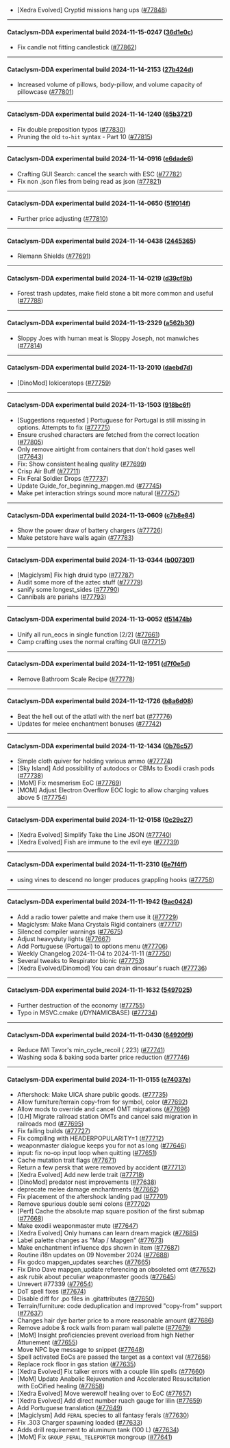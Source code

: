* [Xedra Evolved] Cryptid missions hang ups ([#77848](https://github.com/CleverRaven/Cataclysm-DDA/pull/77848))

---

#### Cataclysm-DDA experimental build 2024-11-15-0247 ([36d1e0c](https://github.com/CleverRaven/Cataclysm-DDA/releases/tag/cdda-experimental-2024-11-15-0247))

* Fix candle not fitting candlestick ([#77862](https://github.com/CleverRaven/Cataclysm-DDA/pull/77862))

---

#### Cataclysm-DDA experimental build 2024-11-14-2153 ([27b424d](https://github.com/CleverRaven/Cataclysm-DDA/releases/tag/cdda-experimental-2024-11-14-2153))

* Increased volume of pillows, body-pillow, and volume capacity of pillowcase ([#77801](https://github.com/CleverRaven/Cataclysm-DDA/pull/77801))

---

#### Cataclysm-DDA experimental build 2024-11-14-1240 ([65b3721](https://github.com/CleverRaven/Cataclysm-DDA/releases/tag/cdda-experimental-2024-11-14-1240))

* Fix double preposition typos ([#77830](https://github.com/CleverRaven/Cataclysm-DDA/pull/77830))
* Pruning the old ``to-hit`` syntax - Part 10 ([#77815](https://github.com/CleverRaven/Cataclysm-DDA/pull/77815))

---

#### Cataclysm-DDA experimental build 2024-11-14-0916 ([e6dade6](https://github.com/CleverRaven/Cataclysm-DDA/releases/tag/cdda-experimental-2024-11-14-0916))

* Crafting GUI Search: cancel the search with ESC ([#77782](https://github.com/CleverRaven/Cataclysm-DDA/pull/77782))
* Fix non .json files from being read as json ([#77821](https://github.com/CleverRaven/Cataclysm-DDA/pull/77821))

---

#### Cataclysm-DDA experimental build 2024-11-14-0650 ([51f014f](https://github.com/CleverRaven/Cataclysm-DDA/releases/tag/cdda-experimental-2024-11-14-0650))

* Further price adjusting ([#77810](https://github.com/CleverRaven/Cataclysm-DDA/pull/77810))

---

#### Cataclysm-DDA experimental build 2024-11-14-0438 ([2445365](https://github.com/CleverRaven/Cataclysm-DDA/releases/tag/cdda-experimental-2024-11-14-0438))

* Riemann Shields ([#77691](https://github.com/CleverRaven/Cataclysm-DDA/pull/77691))

---

#### Cataclysm-DDA experimental build 2024-11-14-0219 ([d39cf9b](https://github.com/CleverRaven/Cataclysm-DDA/releases/tag/cdda-experimental-2024-11-14-0219))

* Forest trash updates, make field stone a bit more common and useful ([#77788](https://github.com/CleverRaven/Cataclysm-DDA/pull/77788))

---

#### Cataclysm-DDA experimental build 2024-11-13-2329 ([a562b30](https://github.com/CleverRaven/Cataclysm-DDA/releases/tag/cdda-experimental-2024-11-13-2329))

* Sloppy Joes with human meat is Sloppy Joseph, not manwiches ([#77814](https://github.com/CleverRaven/Cataclysm-DDA/pull/77814))

---

#### Cataclysm-DDA experimental build 2024-11-13-2010 ([daebd7d](https://github.com/CleverRaven/Cataclysm-DDA/releases/tag/cdda-experimental-2024-11-13-2010))

* [DinoMod] lokiceratops ([#77759](https://github.com/CleverRaven/Cataclysm-DDA/pull/77759))

---

#### Cataclysm-DDA experimental build 2024-11-13-1503 ([918bc6f](https://github.com/CleverRaven/Cataclysm-DDA/releases/tag/cdda-experimental-2024-11-13-1503))

* [Suggestions requested ] Portuguese for Portugal is still missing in options.  Attempts to fix   ([#77775](https://github.com/CleverRaven/Cataclysm-DDA/pull/77775))
* Ensure crushed characters are fetched from the correct location ([#77805](https://github.com/CleverRaven/Cataclysm-DDA/pull/77805))
* Only remove airtight from containers that don't hold gases well ([#77643](https://github.com/CleverRaven/Cataclysm-DDA/pull/77643))
* Fix: Show consistent healing quality ([#77699](https://github.com/CleverRaven/Cataclysm-DDA/pull/77699))
* Crisp Air Buff ([#77711](https://github.com/CleverRaven/Cataclysm-DDA/pull/77711))
* Fix Feral Soldier Drops ([#77737](https://github.com/CleverRaven/Cataclysm-DDA/pull/77737))
* Update Guide_for_beginning_mapgen.md ([#77745](https://github.com/CleverRaven/Cataclysm-DDA/pull/77745))
* Make pet interaction strings sound more natural ([#77757](https://github.com/CleverRaven/Cataclysm-DDA/pull/77757))

---

#### Cataclysm-DDA experimental build 2024-11-13-0609 ([c7b8e84](https://github.com/CleverRaven/Cataclysm-DDA/releases/tag/cdda-experimental-2024-11-13-0609))

* Show the power draw of battery chargers ([#77726](https://github.com/CleverRaven/Cataclysm-DDA/pull/77726))
* Make petstore have walls again ([#77783](https://github.com/CleverRaven/Cataclysm-DDA/pull/77783))

---

#### Cataclysm-DDA experimental build 2024-11-13-0344 ([b007301](https://github.com/CleverRaven/Cataclysm-DDA/releases/tag/cdda-experimental-2024-11-13-0344))

* [Magiclysm] Fix high druid typo ([#77787](https://github.com/CleverRaven/Cataclysm-DDA/pull/77787))
* Audit some more of the aztec stuff ([#77779](https://github.com/CleverRaven/Cataclysm-DDA/pull/77779))
* sanify some longest_sides ([#77790](https://github.com/CleverRaven/Cataclysm-DDA/pull/77790))
* Cannibals are pariahs ([#77793](https://github.com/CleverRaven/Cataclysm-DDA/pull/77793))

---

#### Cataclysm-DDA experimental build 2024-11-13-0052 ([f51474b](https://github.com/CleverRaven/Cataclysm-DDA/releases/tag/cdda-experimental-2024-11-13-0052))

* Unify all run_eocs in single function [2/2] ([#77661](https://github.com/CleverRaven/Cataclysm-DDA/pull/77661))
* Camp crafting uses the normal crafting GUI ([#77715](https://github.com/CleverRaven/Cataclysm-DDA/pull/77715))

---

#### Cataclysm-DDA experimental build 2024-11-12-1951 ([d7f0e5d](https://github.com/CleverRaven/Cataclysm-DDA/releases/tag/cdda-experimental-2024-11-12-1951))

* Remove Bathroom Scale Recipe ([#77778](https://github.com/CleverRaven/Cataclysm-DDA/pull/77778))

---

#### Cataclysm-DDA experimental build 2024-11-12-1726 ([b8a6d08](https://github.com/CleverRaven/Cataclysm-DDA/releases/tag/cdda-experimental-2024-11-12-1726))

* Beat the hell out of the atlatl with the nerf bat ([#77776](https://github.com/CleverRaven/Cataclysm-DDA/pull/77776))
* Updates for melee enchantment bonuses ([#77742](https://github.com/CleverRaven/Cataclysm-DDA/pull/77742))

---

#### Cataclysm-DDA experimental build 2024-11-12-1434 ([0b76c57](https://github.com/CleverRaven/Cataclysm-DDA/releases/tag/cdda-experimental-2024-11-12-1434))

* Simple cloth quiver for holding various ammo ([#77774](https://github.com/CleverRaven/Cataclysm-DDA/pull/77774))
* [Sky Island] Add possibility of autodocs or CBMs to Exodii crash pods ([#77738](https://github.com/CleverRaven/Cataclysm-DDA/pull/77738))
* [MoM] Fix mesmerism EoC ([#77769](https://github.com/CleverRaven/Cataclysm-DDA/pull/77769))
* [MOM] Adjust Electron Overflow EOC logic to allow charging values above 5 ([#77754](https://github.com/CleverRaven/Cataclysm-DDA/pull/77754))

---

#### Cataclysm-DDA experimental build 2024-11-12-0158 ([0c29c27](https://github.com/CleverRaven/Cataclysm-DDA/releases/tag/cdda-experimental-2024-11-12-0158))

* [Xedra Evolved] Simplify Take the Line JSON ([#77740](https://github.com/CleverRaven/Cataclysm-DDA/pull/77740))
* [Xedra Evolved] Fish are immune to the evil eye ([#77739](https://github.com/CleverRaven/Cataclysm-DDA/pull/77739))

---

#### Cataclysm-DDA experimental build 2024-11-11-2310 ([6e7f4ff](https://github.com/CleverRaven/Cataclysm-DDA/releases/tag/cdda-experimental-2024-11-11-2310))

* using vines to descend no longer produces grappling hooks ([#77758](https://github.com/CleverRaven/Cataclysm-DDA/pull/77758))

---

#### Cataclysm-DDA experimental build 2024-11-11-1942 ([9ac0424](https://github.com/CleverRaven/Cataclysm-DDA/releases/tag/cdda-experimental-2024-11-11-1942))

* Add a radio tower palette and make them use it ([#77729](https://github.com/CleverRaven/Cataclysm-DDA/pull/77729))
* Magiclysm: Make Mana Crystals Rigid containers ([#77717](https://github.com/CleverRaven/Cataclysm-DDA/pull/77717))
* Silenced compiler warnings ([#77675](https://github.com/CleverRaven/Cataclysm-DDA/pull/77675))
* Adjust heavyduty lights ([#77667](https://github.com/CleverRaven/Cataclysm-DDA/pull/77667))
* Add Portuguese (Portugal) to options menu ([#77706](https://github.com/CleverRaven/Cataclysm-DDA/pull/77706))
* Weekly Changelog 2024-11-04 to 2024-11-11 ([#77750](https://github.com/CleverRaven/Cataclysm-DDA/pull/77750))
* Several tweaks to Respirator bionic ([#77753](https://github.com/CleverRaven/Cataclysm-DDA/pull/77753))
* [Xedra Evolved/Dinomod] You can drain dinosaur's ruach ([#77736](https://github.com/CleverRaven/Cataclysm-DDA/pull/77736))

---

#### Cataclysm-DDA experimental build 2024-11-11-1632 ([5497025](https://github.com/CleverRaven/Cataclysm-DDA/releases/tag/cdda-experimental-2024-11-11-1632))

* Further destruction of the economy ([#77755](https://github.com/CleverRaven/Cataclysm-DDA/pull/77755))
* Typo in MSVC.cmake (/DYNAMICBASE) ([#77734](https://github.com/CleverRaven/Cataclysm-DDA/pull/77734))

---

#### Cataclysm-DDA experimental build 2024-11-11-0430 ([64920f9](https://github.com/CleverRaven/Cataclysm-DDA/releases/tag/cdda-experimental-2024-11-11-0430))

* Reduce IWI Tavor's min_cycle_recoil (.223) ([#77741](https://github.com/CleverRaven/Cataclysm-DDA/pull/77741))
* Washing soda & baking soda barter price reduction ([#77746](https://github.com/CleverRaven/Cataclysm-DDA/pull/77746))

---

#### Cataclysm-DDA experimental build 2024-11-11-0155 ([e74037e](https://github.com/CleverRaven/Cataclysm-DDA/releases/tag/cdda-experimental-2024-11-11-0155))

* Aftershock: Make UICA share public goods. ([#77735](https://github.com/CleverRaven/Cataclysm-DDA/pull/77735))
* Allow furniture/terrain copy-from for symbol, color ([#77692](https://github.com/CleverRaven/Cataclysm-DDA/pull/77692))
* Allow mods to override and cancel OMT migrations ([#77696](https://github.com/CleverRaven/Cataclysm-DDA/pull/77696))
* [0.H] Migrate railroad station OMTs and cancel said migration in railroads mod ([#77695](https://github.com/CleverRaven/Cataclysm-DDA/pull/77695))
* Fix failing builds ([#77727](https://github.com/CleverRaven/Cataclysm-DDA/pull/77727))
* Fix compiling with HEADERPOPULARITY=1 ([#77712](https://github.com/CleverRaven/Cataclysm-DDA/pull/77712))
* weaponmaster dialogue keeps you for not as long ([#77646](https://github.com/CleverRaven/Cataclysm-DDA/pull/77646))
* input: fix no-op input loop when quitting ([#77651](https://github.com/CleverRaven/Cataclysm-DDA/pull/77651))
* Cache mutation trait flags ([#77671](https://github.com/CleverRaven/Cataclysm-DDA/pull/77671))
* Return a few persk that were removed by accident ([#77713](https://github.com/CleverRaven/Cataclysm-DDA/pull/77713))
* [Xedra Evolved] Add new Ierde trait ([#77718](https://github.com/CleverRaven/Cataclysm-DDA/pull/77718))
* [DinoMod] predator nest improvements ([#77638](https://github.com/CleverRaven/Cataclysm-DDA/pull/77638))
* deprecate melee damage enchantments ([#77662](https://github.com/CleverRaven/Cataclysm-DDA/pull/77662))
* Fix placement of the aftershock landing pad ([#77701](https://github.com/CleverRaven/Cataclysm-DDA/pull/77701))
* Remove spurious double semi colons ([#77702](https://github.com/CleverRaven/Cataclysm-DDA/pull/77702))
* [Perf] Cache the absolute map square position of the first submap ([#77668](https://github.com/CleverRaven/Cataclysm-DDA/pull/77668))
* Make exodii weaponmaster mute ([#77647](https://github.com/CleverRaven/Cataclysm-DDA/pull/77647))
* [Xedra Evolved] Only humans can learn dream magick ([#77685](https://github.com/CleverRaven/Cataclysm-DDA/pull/77685))
* Label palette changes as "Map / Mapgen" ([#77673](https://github.com/CleverRaven/Cataclysm-DDA/pull/77673))
* Make enchantment influence dps shown in item ([#77687](https://github.com/CleverRaven/Cataclysm-DDA/pull/77687))
* Routine i18n updates on 09 November 2024 ([#77688](https://github.com/CleverRaven/Cataclysm-DDA/pull/77688))
* Fix godco mapgen_updates searches ([#77665](https://github.com/CleverRaven/Cataclysm-DDA/pull/77665))
* Fix Dino Dave mapgen_update referencing an obsoleted omt ([#77652](https://github.com/CleverRaven/Cataclysm-DDA/pull/77652))
* ask rubik about peculiar weaponmaster goods ([#77645](https://github.com/CleverRaven/Cataclysm-DDA/pull/77645))
* Unrevert #77339 ([#77654](https://github.com/CleverRaven/Cataclysm-DDA/pull/77654))
* DoT spell fixes ([#77674](https://github.com/CleverRaven/Cataclysm-DDA/pull/77674))
* Disable diff for .po files in .gitattributes ([#77650](https://github.com/CleverRaven/Cataclysm-DDA/pull/77650))
* Terrain/furniture: code deduplication and improved "copy-from" support ([#77637](https://github.com/CleverRaven/Cataclysm-DDA/pull/77637))
* Changes hair dye barter price to a more reasonable amount ([#77686](https://github.com/CleverRaven/Cataclysm-DDA/pull/77686))
* Remove adobe & rock walls from param wall palette ([#77679](https://github.com/CleverRaven/Cataclysm-DDA/pull/77679))
* [MoM] Insight proficiencies prevent overload from high Nether Attunement ([#77655](https://github.com/CleverRaven/Cataclysm-DDA/pull/77655))
* Move NPC bye message to snippet ([#77648](https://github.com/CleverRaven/Cataclysm-DDA/pull/77648))
* Spell activated EoCs are passed the target as a context val ([#77656](https://github.com/CleverRaven/Cataclysm-DDA/pull/77656))
* Replace rock floor in gas station ([#77635](https://github.com/CleverRaven/Cataclysm-DDA/pull/77635))
* [Xedra Evolved] Fix talker errors with a couple lilin spells ([#77660](https://github.com/CleverRaven/Cataclysm-DDA/pull/77660))
* [MoM] Update Anabolic Rejuvenation and Accelerated Resuscitation with EoCified healing ([#77658](https://github.com/CleverRaven/Cataclysm-DDA/pull/77658))
* [Xedra Evolved] Move werewolf healing over to EoC ([#77657](https://github.com/CleverRaven/Cataclysm-DDA/pull/77657))
* [Xedra Evolved] Add direct number ruach gauge for lilin ([#77659](https://github.com/CleverRaven/Cataclysm-DDA/pull/77659))
* Add Portuguese translation ([#77649](https://github.com/CleverRaven/Cataclysm-DDA/pull/77649))
* [Magiclysm] Add `FERAL` species to all fantasy ferals ([#77630](https://github.com/CleverRaven/Cataclysm-DDA/pull/77630))
* Fix .303 Charger spawning loaded ([#77633](https://github.com/CleverRaven/Cataclysm-DDA/pull/77633))
* Adds drill requirement to aluminum tank (100 L) ([#77634](https://github.com/CleverRaven/Cataclysm-DDA/pull/77634))
* [MoM] Fix `GROUP_FERAL_TELEPORTER` mongroup ([#77641](https://github.com/CleverRaven/Cataclysm-DDA/pull/77641))
